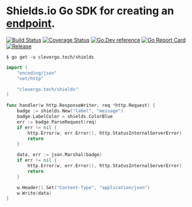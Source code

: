 # Shields.io Go SDK for creating an [endpoint](https://shields.io/endpoint).
[![Build Status](https://img.shields.io/travis/clevergo/shields?style=for-the-badge)](https://travis-ci.org/clevergo/shields)
[![Coverage Status](https://img.shields.io/coveralls/github/clevergo/shields?style=for-the-badge)](https://coveralls.io/github/clevergo/shields)
[![Go.Dev reference](https://img.shields.io/badge/go.dev-reference-blue?logo=go&logoColor=white&style=for-the-badge)](https://pkg.go.dev/clevergo.tech/shields?tab=doc)
[![Go Report Card](https://goreportcard.com/badge/github.com/clevergo/shields?style=for-the-badge)](https://goreportcard.com/report/github.com/clevergo/shields)
[![Release](https://img.shields.io/github/release/clevergo/shields.svg?style=for-the-badge)](https://github.com/clevergo/shields/releases)

```shell
$ go get -u clevergo.tech/shields
```

```go
import (
	"encoding/json"
	"net/http"

	"clevergo.tech/shields"
)

func handler(w http.ResponseWriter, req *http.Request) {
    badge := shields.New("label", "message")
    badge.LabelColor = shields.ColorBlue
    err := badge.ParseRequest(req)
    if err != nil {
        http.Error(w, err.Error(), http.StatusInternalServerError)
        return
    }

	data, err := json.Marshal(badge)
	if err != nil {
        http.Error(w, err.Error(), http.StatusInternalServerError)
        return
	}

	w.Header().Set("Content-Type", "application/json")
	w.Write(data)
}
```
